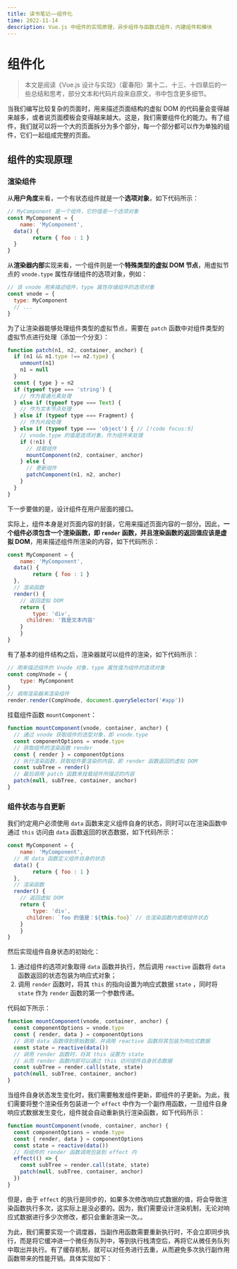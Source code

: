 ```yaml
---
title: 读书笔记——组件化
time: 2022-11-14
description: Vue.js 中组件的实现原理，异步组件与函数式组件，内建组件和模块
---
```


# 组件化

> 本文是阅读《Vue.js 设计与实现》（霍春阳）第十二、十三、十四章后的一些总结和思考，部分文本和代码片段来自原文，书中包含更多细节。

当我们编写比较复杂的页面时，用来描述页面结构的虚拟 DOM 的代码量会变得越来越多，或者说页面模板会变得越来越大。这是，我们需要组件化的能力。有了组件，我们就可以将一个大的页面拆分为多个部分，每一个部分都可以作为单独的组件，它们一起组成完整的页面。

## 组件的实现原理

### 渲染组件

从**用户角度**来看，一个有状态组件就是一个**选项对象**，如下代码所示：

```javascript
// MyComponent 是一个组件，它的值是一个选项对象
const MyComponent = {
	name: 'MyComponent',
  data() {
		return { foo : 1 }
  }
}
```

从**渲染器内部**实现来看，一个组件则是一个**特殊类型的虚拟 DOM 节点**，用虚拟节点的 `vnode.type` 属性存储组件的选项对象，例如：

```javascript
// 该 vnode 用来描述组件，type 属性存储组件的选项对象
const vnode = {
  type: MyComponent
  // ...
}
```

为了让渲染器能够处理组件类型的虚拟节点，需要在 `patch` 函数中对组件类型的虚拟节点进行处理（添加一个分支）：

```javascript
function patch(n1, n2, container, anchor) {
  if (n1 && n1.type !== n2.type) {
    unmount(n1)
    n1 = null
  }
  const { type } = n2
  if (typeof type === 'string') {
   	// 作为普通元素处理
  } else if (typeof type === Text) {
    // 作为文本节点处理
  } else if (typeof type === Fragment) {
    // 作为片段处理
  } else if (typeof type === 'object') { // [!code focus:9]
    // vnode.type 的值是选项对象，作为组件来处理
    if (!n1) {
      // 挂载组件
      mountComponent(n2, container, anchor)
    } else {
      // 更新组件
      patchComponent(n1, n2, anchor)
    }
  }
}
```

下一步要做的是，设计组件在用户层面的接口。

实际上，组件本身是对页面内容的封装，它用来描述页面内容的一部分。因此，**一个组件必须包含一个渲染函数，即 `render` 函数，并且渲染函数的返回值应该是虚拟 DOM**，用来描述组件所渲染的内容，如下代码所示：

```javascript
const MyComponent = {
	name: 'MyComponent',
  data() {
		return { foo : 1 }
  },
  // 渲染函数
  render() {
    // 返回虚拟 DOM
    return {
    	type: 'div',
      children: '我是文本内容'
    }
	}
}
```

有了基本的组件结构之后，渲染器就可以组件的渲染，如下代码所示：

```javascript
// 用来描述组件的 Vnode 对象，type 属性值为组件的选项对象
const compVnode = {
	type: MyComponent
}
// 调用渲染器来渲染组件
render.render(CompVnode, document.querySelector('#app'))
```

挂载组件函数 `mountComponent`：

```javascript
function mountComponent(vnode, container, anchor) {
  // 通过 vnode 获取组件的选型对象，即 vnode.type
  const componentOptions = vnode.type
  // 获取组件的渲染函数 render
  const { render } = componentOptions
  // 执行渲染函数，获取组件要渲染的内容，即 render 函数返回的虚拟 DOM
  const subTree = render()
  // 最后调用 patch 函数来挂载组件所描述的内容
  patch(null, subTree, container, anchor)
}
```

### 组件状态与自更新

我们约定用户必须使用 `data` 函数来定义组件自身的状态，同时可以在渲染函数中通过 `this` 访问由 `data` 函数返回的状态数据，如下代码所示：

```javascript
const MyComponent = {
	name: 'MyComponent',
  // 用 data 函数定义组件自身的状态
  data() {
		return { foo : 1 }
  },
  // 渲染函数
  render() {
    // 返回虚拟 DOM
    return {
    	type: 'div',
      children: `foo 的值是：${this.foo}` // 在渲染函数内使用组件状态
    }
	}
}
```

然后实现组件自身状态的初始化：

1. 通过组件的选项对象取得 `data` 函数并执行，然后调用 `reactive` 函数将 `data` 函数返回的状态包装为响应式对象；
2. 调用 `render` 函数时，将其 `this` 的指向设置为响应式数据 `state` ，同时将 `state` 作为 `render` 函数的第一个参数传递。

代码如下所示：

```javascript
function mountComponent(vnode, container, anchor) {
  const componentOptions = vnode.type
  const { render, data } = componentOptions
  // 调用 data 函数得到原始数据，并调用 reactive 函数将其包装为响应式数据
  const state = reactive(data())
  // 调用 render 函数时，将其 this 设置为 state
  // 从而 render 函数内部可以通过 this 访问组件自身状态数据
  const subTree = render.call(state, state)
  patch(null, subTree, container, anchor)
}
```

当组件自身状态发生变化时，我们需要触发组件更新，即组件的子更新。为此，我们需要将整个渲染任务包装进一个 `effect` 中作为一个副作用函数，一旦组件自身响应式数据发生变化，组件就会自动重新执行渲染函数，如下代码所示：

```javascript
function mountComponent(vnode, container, anchor) {
  const componentOptions = vnode.type
  const { render, data } = componentOptions
  const state = reactive(data())
  // 将组件的 render 函数调用包装到 effect 内
  effect(() => {
    const subTree = render.call(state, state)
    patch(null, subTree, container, anchor)
  })
}
```

但是，由于 `effect` 的执行是同步的，如果多次修改响应式数据的值，将会导致渲染函数执行多次，这实际上是没必要的。因为，我们需要设计渲染机制，无论对响应式数据进行多少次修改，都只会重新渲染一次。。

为此，我们需要实现一个调度器，当副作用函数需要重新执行时，不会立即同步执行，而是将它缓冲进一个微任务队列中，等到执行栈清空后，再将它从微任务队列中取出并执行。有了缓存机制，就可以对任务进行去重，从而避免多次执行副作用函数带来的性能开销。具体实现如下：

```
```



